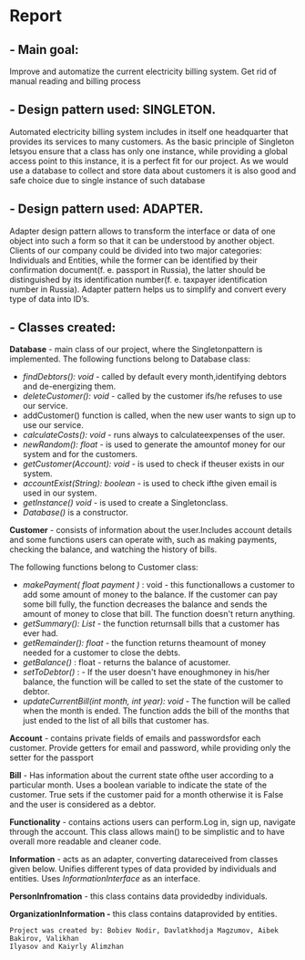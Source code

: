 # Report

## - Main goal:

Improve and automatize the current electricity billing system. Get rid of manual reading and
billing process

## - Design pattern used: SINGLETON.

Automated electricity billing system includes in itself one headquarter that provides its
services to many customers. As the basic principle of Singleton letsyou ensure that a class
has only one instance, while providing a global access point to this instance, it is a perfect fit
for our project. As we would use a database to collect and store data about customers it is
also good and safe choice due to single instance of such database

## - Design pattern used: ADAPTER.

Adapter design pattern allows to transform the interface or data of one object into such a
form so that it can be understood by another object. Clients of our company could be divided
into two major categories: Individuals and Entities, while the former can be identified by their
confirmation document(f. e. passport in Russia), the latter should be distinguished by its
identification number(f. e. taxpayer identification number in Russia). Adapter pattern helps us
to simplify and convert every type of data into ID’s.

## - Classes created:

**Database** - main class of our project, where the Singletonpattern is implemented.
The following functions belong to Database class:
+ _findDebtors(): void -_ called by default every month,identifying debtors and
de-energizing them.
+ _deleteCustomer(): void -_ called by the customer ifs/he refuses to use our service.
+ addCustomer() function is called, when the new user wants to sign up to use our
service.
+ _calculateCosts(): void -_ runs always to calculateexpenses of the user.
+ _newRandom(): float -_ is used to generate the amountof money for our system and
for the customers.
+ _getCustomer(Account): void -_ is used to check if theuser exists in our system.
+ _accountExist(String): boolean -_ is used to check ifthe given email is used in our
system.
+ _getInstance() void -_ is used to create a Singletonclass.
+ _Database()_ is a constructor.

**Customer** - consists of information about the user.Includes account details and some
functions users can operate with, such as making payments, checking the balance, and
watching the history of bills.


The following functions belong to Customer class:
+ _makePayment( float payment )_ : void - this functionallows a customer to add some
amount of money to the balance. If the customer can pay some bill fully, the function
decreases the balance and sends the amount of money to close that bill. The function
doesn't return anything.
+ _getSummary(): List<Bill>_ - the function returnsall bills that a customer has ever had.
+ _getRemainder(): float_ - the function returns theamount of money needed for a customer
to close the debts.
+ _getBalance()_ : float - returns the balance of acustomer.
+ _setToDebtor()_ : - If the user doesn't have enoughmoney in his/her balance, the function
will be called to set the state of the customer to debtor.
+ _updateCurrentBill(int month, int year): void_ - The function will be called when the month is
ended. The function adds the bill of the months that just ended to the list of all bills that
customer has.

**Account** - contains private fields of emails and passwordsfor each customer. Provide
getters for email and password, while providing only the setter for the passport

**Bill** - Has information about the current state ofthe user according to a particular month.
Uses a boolean variable to indicate the state of the customer. True sets if the customer paid
for a month otherwise it is False and the user is considered as a debtor.

**Functionality** - contains actions users can perform.Log in, sign up, navigate through the
account. This class allows main() to be simplistic and to have overall more readable and
cleaner code.

**Information** - acts as an adapter, converting datareceived from classes given below. Unifies
different types of data provided by individuals and entities. Uses _InformationInterface_ as an
interface.

**PersonInfromation** - this class contains data providedby individuals.

**OrganizationInformation -** this class contains dataprovided by entities.

```
Project was created by: Bobiev Nodir, Davlatkhodja Magzumov, Aibek Bakirov, Valikhan
Ilyasov and Kaiyrly Alimzhan
```

